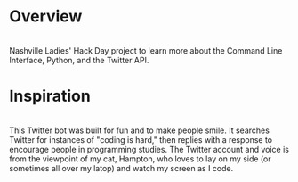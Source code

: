 Overview
==================
<br />
Nashville Ladies' Hack Day project to learn more about the Command Line Interface, Python, and the Twitter API. 

Inspiration
==================
<br />
This Twitter bot was built for fun and to make people smile. It searches Twitter for instances of "coding is hard," then replies with a response to encourage people in programming studies. The Twitter account and voice is from the viewpoint of my cat, Hampton, who loves to lay on my side (or sometimes all over my latop) and watch my screen as I code.
